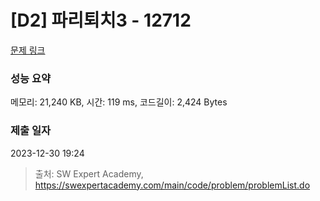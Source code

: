 # [D2] 파리퇴치3 - 12712 

[문제 링크](https://swexpertacademy.com/main/code/problem/problemDetail.do?contestProbId=AXuARWAqDkQDFARa) 

### 성능 요약

메모리: 21,240 KB, 시간: 119 ms, 코드길이: 2,424 Bytes

### 제출 일자

2023-12-30 19:24



> 출처: SW Expert Academy, https://swexpertacademy.com/main/code/problem/problemList.do